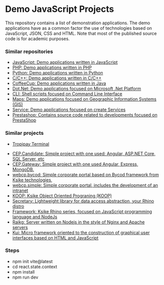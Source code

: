 # Demo JavaScript Projects 
This repository contains a list of demonstration applications. The demo applications have as a common factor the use of technologies based on JavaScript, JSON, CSS and HTML. Note that most of the published source code is for academic purposes.

    
### Similar repositories 
+ [JavaScript: Demo applications written in JavaScript ](https://github.com/ameksike/demo.javascript)
+ [PHP: Demo applications written in PHP ](https://github.com/ameksike/demo.php)
+ [Python: Demo applications written in Python ](https://github.com/ameksike/demo.python)
+ [C/C++: Demo applications written in C/C++ ](https://github.com/ameksike/demo.c)
+ [CoffeeCup: Demo applications written in Java ](https://github.com/ameksike/demo.java)
+ [Dot.Net: Demo applications focused on  Microsoft .Net Platform ](https://github.com/ameksike/demo.ms.net)
+ [CLI: Shell scripts focused on Command Line Interface ](https://github.com/ameksike/demo.cli)
+ [Maps: Demo applications focused on Geographic Information Systems (GIS)](https://github.com/ameksike/demo.map)
+ [Service: Demo applications focused on create Services ](https://github.com/ameksike/demo.service)
+ [Prestashop: Contains source code related to developments focused on PrestaShop ](https://github.com/ameksike/demo.prestashop)

### Similar projects 
- [Tropipay Terminal](https://github.com/tropipay/tropipay-terminal)
+ [CEP.Candidate: Simple project with one used: Angular, ASP.NET Core, SQL Server, etc](https://github.com/ameksike/cep.onetree.candidate)
+ [CEP.Gateway: Simple project with one used Angular, Express, MongoDB. ](https://github.com/ameksike/cep.muslan.gateway)
+ [webcp.bycod: Simple corporate portal based on Bycod framework from Ksike technologies,](https://github.com/ameksike/webcp.bycod)
+ [webcp.simple: Simple corporate portal, includes the development of an intranet](https://github.com/ameksike/webcp.simple)
+ [KOOP: Ksike Object Oriented Prograning (KOOP)](https://github.com/ameksike/ksike.rhino.oop)
+ [Secretary: Lightweight library for data access abstraction, your Rhino distro](https://github.com/ameksike/ksike.rhino.secretary)
+ [Framework: Ksike Rhino series, focused on JavaScript programming language and NodeJs ](https://github.com/ameksike/ksike.rhino.framework)
+ [Raikg: Server written on Nodejs in the style of Nginx and Apache servers](https://github.com/ameksike/ksike.rhino.raikg)
+ [Kui: Micro framework oriented to the construction of graphical user interfaces based on HTML and JavaScript](https://github.com/ameksike/ksike.rhino.ui)

### Steps 
- npm init vite@latest
- cd react.state.context
- npm install
- npm run dev